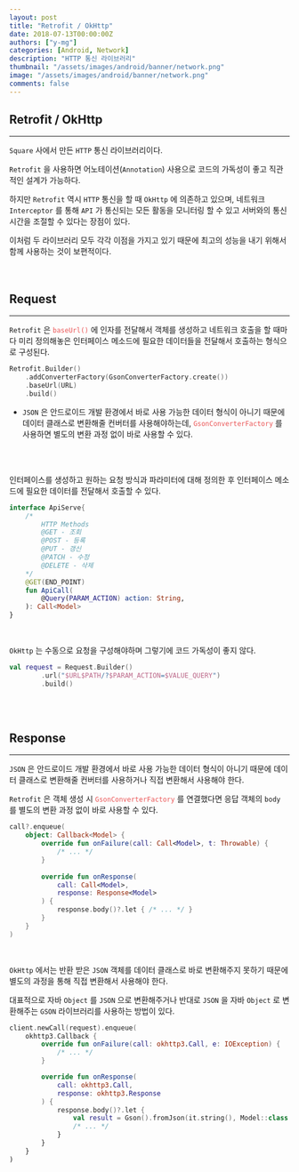 ```yaml
---
layout: post
title: "Retrofit / OkHttp"
date: 2018-07-13T00:00:00Z
authors: ["y-mg"]
categories: [Android, Network]
description: "HTTP 통신 라이브러리"
thumbnail: "/assets/images/android/banner/network.png"
image: "/assets/images/android/banner/network.png"
comments: false
---
```


## Retrofit / OkHttp
***
`Square` 사에서 만든 `HTTP` 통신 라이브러리이다. 
<br/>

`Retrofit` 을 사용하면 어노테이션(`Annotation`) 사용으로 코드의 가독성이 좋고 직관적인 설계가 가능하다.
<br/>

하지만 `Retrofit` 역시 `HTTP` 통신을 할 때 `OkHttp` 에 의존하고 있으며, 네트워크 `Interceptor` 를 통해 `API` 가 통신되는 모든 활동을 모니터링 할 수 있고 서버와의 통신 시간을 조절할 수 있다는 장점이 있다.
<br/>

이처럼 두 라이브러리 모두 각각 이점을 가지고 있기 때문에 최고의 성능을 내기 위해서 함께 사용하는 것이 보편적이다.
<br/>
<br/>
<br/>



## Request
***
`Retrofit` 은 <code style="color: #eb5657;">baseUrl()</code> 에 인자를 전달해서 객체를 생성하고 네트워크 호출을 할 때마다 미리 정의해놓은 인터페이스 메소드에 필요한 데이터들을 전달해서 호출하는 형식으로 구성된다.
<br/>


```kotlin
Retrofit.Builder()
    .addConverterFactory(GsonConverterFactory.create())
    .baseUrl(URL)
    .build()
```
- `JSON` 은 안드로이드 개발 환경에서 바로 사용 가능한 데이터 형식이 아니기 때문에 데이터 클래스로 변환해줄 컨버터를 사용해야하는데, <code style="color: #eb5657;">GsonConverterFactory</code> 를 사용하면 별도의 변환 과정 없이 바로 사용할 수 있다.
<br/>
<br/>

인터페이스를 생성하고 원하는 요청 방식과 파라미터에 대해 정의한 후 인터페이스 메소드에 필요한 데이터를 전달해서 호출할 수 있다.
<br/>

```kotlin
interface ApiServe{
    /*  
        HTTP Methods
        @GET - 조회
        @POST - 등록
        @PUT - 갱신
        @PATCH - 수정
        @DELETE - 삭제
    */
    @GET(END_POINT)
    fun ApiCall(
        @Query(PARAM_ACTION) action: String,
    ): Call<Model>
}
```
<br/>

`OkHttp` 는 수동으로 요청을 구성해야하며 그렇기에 코드 가독성이 좋지 않다.
<br/>

```kotlin
val request = Request.Builder()
        .url("$URL$PATH/?$PARAM_ACTION=$VALUE_QUERY")
        .build()
```
<br/>
<br/>



## Response
***
`JSON` 은 안드로이드 개발 환경에서 바로 사용 가능한 데이터 형식이 아니기 때문에 데이터 클래스로 변환해줄 컨버터를 사용하거나 직접 변환해서 사용해야 한다.
<br/>

`Retrofit` 은 객체 생성 시 <code style="color: #eb5657;">GsonConverterFactory</code> 를 연결했다면 응답 객체의 `body` 를 별도의 변환 과정 없이 바로 사용할 수 있다.
<br/>

```kotlin
call?.enqueue(
    object: Callback<Model> {
        override fun onFailure(call: Call<Model>, t: Throwable) {
            /* ... */
        }
    
        override fun onResponse(
            call: Call<Model>, 
    	    response: Response<Model>
        ) {
            response.body()?.let { /* ... */ }
        }
    }
)
```
<br/>

`OkHttp` 에서는 반환 받은 `JSON` 객체를 데이터 클래스로 바로 변환해주지 못하기 때문에 별도의 과정을 통해 직접 변환해서 사용해야 한다.
<br/>

대표적으로 자바 `Object` 를 `JSON` 으로 변환해주거나 반대로 `JSON` 을 자바 `Object` 로 변환해주는 `GSON` 라이브러리를 사용하는 방법이 있다.
<br/>

```kotlin
client.newCall(request).enqueue(
    okhttp3.Callback {
        override fun onFailure(call: okhttp3.Call, e: IOException) {
            /* ... */
        }

        override fun onResponse(
            call: okhttp3.Call, 
            response: okhttp3.Response
        ) {
            response.body()?.let { 
                val result = Gson().fromJson(it.string(), Model::class.java)
                /* ... */
            }
        }
    }
)
```